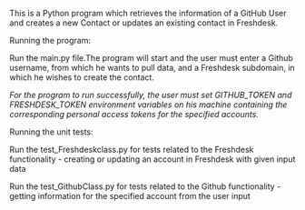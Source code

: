 This is a Python program which retrieves the information of a GitHub User and creates a new Contact or updates an existing contact in Freshdesk.

Running the program:

Run the main.py file.The program will start and the user must enter a Github username, from which he wants to pull data, and a Freshdesk subdomain, in which he wishes to create the contact.

*For the program to run successfully, the user must set GITHUB_TOKEN and FRESHDESK_TOKEN environment variables on his machine containing the corresponding personal access tokens for the specified accounts.*

Running the unit tests:

Run the test_Freshdeskclass.py for tests related to the Freshdesk functionality - creating or updating an account in Freshdesk with given input data

Run the test_GithubClass.py for tests related to the Github functionality - getting information for the specified account from the user input
